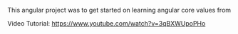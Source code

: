 This angular project was to get started on learning angular core values from 

Video Tutorial:
https://www.youtube.com/watch?v=3qBXWUpoPHo
